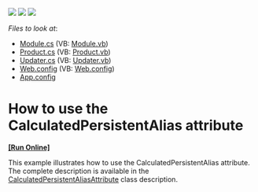 <!-- default badges list -->
![](https://img.shields.io/endpoint?url=https://codecentral.devexpress.com/api/v1/VersionRange/128594564/10.2.9%2B)
[![](https://img.shields.io/badge/Open_in_DevExpress_Support_Center-FF7200?style=flat-square&logo=DevExpress&logoColor=white)](https://supportcenter.devexpress.com/ticket/details/E1771)
[![](https://img.shields.io/badge/📖_How_to_use_DevExpress_Examples-e9f6fc?style=flat-square)](https://docs.devexpress.com/GeneralInformation/403183)
<!-- default badges end -->
<!-- default file list -->
*Files to look at*:

* [Module.cs](./CS/CalculatedAlias.Module/Module.cs) (VB: [Module.vb](./VB/CalculatedAlias.Module/Module.vb))
* [Product.cs](./CS/CalculatedAlias.Module/Product.cs) (VB: [Product.vb](./VB/CalculatedAlias.Module/Product.vb))
* [Updater.cs](./CS/CalculatedAlias.Module/Updater.cs) (VB: [Updater.vb](./VB/CalculatedAlias.Module/Updater.vb))
* [Web.config](./CS/CalculatedAlias.Web/Web.config) (VB: [Web.config](./VB/CalculatedAlias.Web/Web.config))
* [App.config](./CS/CalculatedAlias.Win/App.config)
<!-- default file list end -->
# How to use the CalculatedPersistentAlias attribute
<!-- run online -->
**[[Run Online]](https://codecentral.devexpress.com/e1771)**
<!-- run online end -->


<p>This example illustrates how to use the CalculatedPersistentAlias attribute. The complete description is available in the <a href="http://documentation.devexpress.com/#Xaf/clsDevExpressExpressAppXpoCalculatedPersistentAliasAttributetopic"><u>CalculatedPersistentAliasAttribute</u></a> class description.</p>

<br/>


